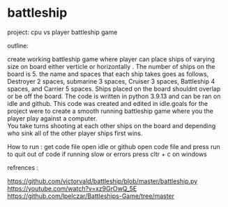 # battleship
project: 
cpu vs player battleship game 


outline: 

create working battleship game where player can place ships of varying size on  board either verticle or horizontally . 
The number of ships on the board is 5. the name and spaces that each ship takes goes as follows, Destroyer 2 spaces, submarine 3 spaces, Cruiser 3 spaces, Battleship 4 spaces, and Carrier 5 spaces.
Ships placed on the board shouldnt overlap or be off the board. The code is written in python 3.9.13 and  can be ran on idle and github.
This code was created and edited in idle.goals for the project were to create a smooth running battleship game where you the player play against a computer. \
You take turns shooting at each other ships on the board and depending who sink all of the other player ships first wins. 

How to run :
get code file 
open idle or github 
open code file and press run 
to quit out of code if running slow or errors press cltr + c on windows 


refrences :

https://github.com/victorvald/battleship/blob/master/battleship.py
https://youtube.com/watch?v=xz9GrOwQ_5E
https://github.com/lpelczar/Battleships-Game/tree/master
